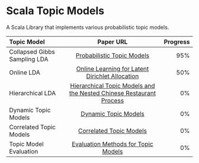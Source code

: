 Scala Topic Models
============

A Scala Library that implements various probabilistic topic models.

| Topic Model  | Paper URL  | Progress |
| :------------ |:---------------:| -----:|
| Collapsed Gibbs Sampling LDA      | [Probabilistic Topic Models](http://psiexp.ss.uci.edu/research/papers/SteyversGriffithsLSABookFormatted.pdf) | 95% |
| Online LDA      | [Online Learning for Latent Dirichlet Allocation](https://www.google.ca/url?sa=t&rct=j&q=&esrc=s&source=web&cd=1&cad=rja&uact=8&ved=0CCMQFjAA&url=https%3A%2F%2Fwww.cs.princeton.edu%2F~blei%2Fpapers%2FHoffmanBleiBach2010b.pdf&ei=2MrJU8zRJIOqyASAroDwDQ&usg=AFQjCNHLmU8Gk_P4usBj2QcGcaolw87w4w&sig2=lLl5Xzskw8A86S7lJsgqyA&bvm=bv.71198958,d.aWw)        |   50% |
| Hierarchical LDA | [Hierarchical Topic Models and the Nested Chinese Restaurant Process](http://machinelearning.wustl.edu/mlpapers/paper_files/NIPS2003_AA03.pdf)        |    0% |
| Dynamic Topic Models |       [Dynamic Topic Models](https://www.google.ca/url?sa=t&rct=j&q=&esrc=s&source=web&cd=1&cad=rja&uact=8&ved=0CCEQFjAA&url=http%3A%2F%2Fwww.cs.cmu.edu%2F~lafferty%2Fpub%2Fdtm.pdf&ei=psvJU4mQL5GiyASy6oHQAw&usg=AFQjCNGicS7Nr_Q76R5uSUczaUP2DaAd1A&sig2=d3nt4NaTG6E1qSUMRlI8iw&bvm=bv.71198958,d.aWw)     |   0%     |
| Correlated Topic Models |    [Correlated Topic Models](https://www.google.ca/url?sa=t&rct=j&q=&esrc=s&source=web&cd=1&cad=rja&uact=8&ved=0CCEQFjAA&url=http%3A%2F%2Fwww.cs.cmu.edu%2F~lafferty%2Fpub%2Fctm.pdf&ei=28vJU5CeM4ScyASEp4KoBg&usg=AFQjCNGTR5VIu8rT23HbIJw75Ppw2C2Ypw&sig2=fQOvDVSRTfMDhZkdzBDnpw&bvm=bv.71198958,d.aWw)     |     0%   | 
| Topic Model Evaluation  | [Evaluation Methods for Topic Models](https://www.google.ca/url?sa=t&rct=j&q=&esrc=s&source=web&cd=1&cad=rja&uact=8&ved=0CCEQFjAA&url=https%3A%2F%2Fwww.era.lib.ed.ac.uk%2Fbitstream%2F1842%2F4587%2F1%2FMurrayI_Evaluation%2520Methods%2520for.pdf&ei=eczJU7KcC4a2yAShvoGQAw&usg=AFQjCNHN1G42Uf9Q-42EsaYZ9QnrYuumRg&sig2=IVxn1n0mQQLUWx-b-ZSqoA&bvm=bv.71198958,d.aWw)  | 0% |
